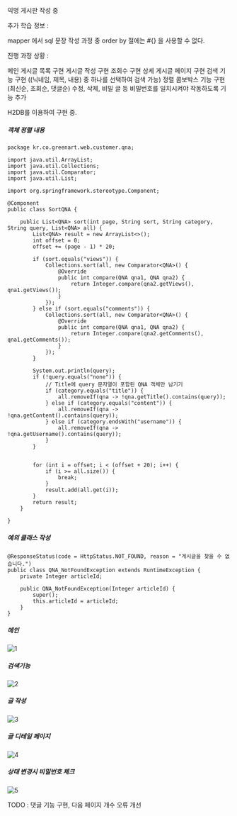 


익명 게시판 작성 중


추가 학습 정보 :

mapper 에서 sql 문장 작성 과정 중 order by 절에는 #{} 을 사용할 수 없다.



진행 과정 상황 :

메인 게시글 목록 구현
게시글 작성 구현
조회수 구현
상세 게시글 페이지 구현
검색 기능 구현 ((닉네임, 제목, 내용) 중 하나를 선택하여 검색 가능)
정렬 콤보박스 기능 구현 (최신순, 조회순, 댓글순)
수정, 삭제, 비밀 글 등 비밀번호를 일치시켜야 작동하도록 기능 추가


H2DB를 이용하여 구현 중.



##### 객체 정렬 내용

```
package kr.co.greenart.web.customer.qna;

import java.util.ArrayList;
import java.util.Collections;
import java.util.Comparator;
import java.util.List;

import org.springframework.stereotype.Component;

@Component
public class SortQNA {

	public List<QNA> sort(int page, String sort, String category, String query, List<QNA> all) {
		List<QNA> result = new ArrayList<>();
		int offset = 0;
		offset += (page - 1) * 20;

		if (sort.equals("views")) {
			Collections.sort(all, new Comparator<QNA>() {
				@Override
				public int compare(QNA qna1, QNA qna2) {
					return Integer.compare(qna2.getViews(), qna1.getViews());
				}
			});
		} else if (sort.equals("comments")) {
			Collections.sort(all, new Comparator<QNA>() {
				@Override
				public int compare(QNA qna1, QNA qna2) {
					return Integer.compare(qna2.getComments(), qna1.getComments());
				}
			});
		}
		
		System.out.println(query);
		if (!query.equals("none")) {
			// Title에 query 문자열이 포함된 QNA 객체만 남기기
			if (category.equals("title")) {
				all.removeIf(qna -> !qna.getTitle().contains(query));
			} else if (category.equals("content")) {
				all.removeIf(qna -> !qna.getContent().contains(query));
			} else if (category.endsWith("username")) {
				all.removeIf(qna -> !qna.getUsername().contains(query));
			}
		}
		

		for (int i = offset; i < (offset + 20); i++) {
			if (i >= all.size()) {
				break;
			}
			result.add(all.get(i));
		}
		return result;
	}

}

```


##### 예외 클래스 작성


```
@ResponseStatus(code = HttpStatus.NOT_FOUND, reason = "게시글을 찾을 수 없습니다.")
public class QNA_NotFoundException extends RuntimeException {
	private Integer articleId;

	public QNA_NotFoundException(Integer articleId) {
		super();
		this.articleId = articleId;
	}
}
```

##### 메인
![1](https://github.com/user-attachments/assets/fd018042-758e-4920-a535-64b485f8d6d0)
##### 검색기능
![2](https://github.com/user-attachments/assets/a5bac3c1-d565-4298-bbb4-12ab13f4f8df)
##### 글 작성
![3](https://github.com/user-attachments/assets/c8259b0a-ee29-4949-9234-fff9369e6646)
##### 글 디테일 페이지
![4](https://github.com/user-attachments/assets/235a998c-b5c7-4eaa-940d-5d57aa4463a8)
##### 상태 변경시 비밀번호 체크
![5](https://github.com/user-attachments/assets/8946b738-8f6b-43b8-a231-2d39474f0b5c)



TODO : 댓글 기능 구현, 다음 페이지 개수 오류 개선


